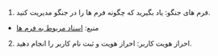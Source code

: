 1. فرم های جنگو: یاد بگیرید که چگونه فرم ها را در جنگو مدیریت کنید.
- منبع: [اسناد مربوط به فرم ها](https://docs.djangoproject.com/en/5.0/ref/forms/)
2. احراز هویت کاربر: احراز هویت و ثبت نام کاربر را انجام دهید.
